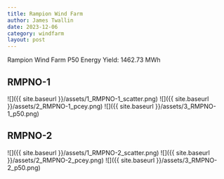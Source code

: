 ```yaml
---
title: Rampion Wind Farm
author: James Twallin
date: 2023-12-06
category: windfarm
layout: post
---
```

Rampion Wind Farm P50 Energy Yield: 1462.73 MWh

RMPNO-1
-------------
![]({{ site.baseurl }}/assets/1_RMPNO-1_scatter.png)
![]({{ site.baseurl }}/assets/2_RMPNO-1_pcey.png)
![]({{ site.baseurl }}/assets/3_RMPNO-1_p50.png)

RMPNO-2
-------------
![]({{ site.baseurl }}/assets/1_RMPNO-2_scatter.png)
![]({{ site.baseurl }}/assets/2_RMPNO-2_pcey.png)
![]({{ site.baseurl }}/assets/3_RMPNO-2_p50.png)

